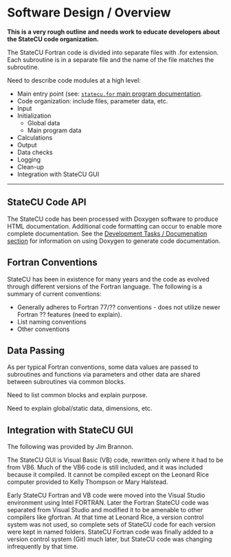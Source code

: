 # Software Design / Overview

**This is a very rough outline and needs work to educate developers about the StateCU code organization.**

The StateCU Fortran code is divided into separate files with .for extension.
Each subroutine is in a separate file and the name of the file matches the subroutine.

Need to describe code modules at a high level:

* Main entry point (see: [`statecu.for` main program documentation](https://github.com/OpenCDSS/cdss-app-statecu-fortran/blob/master/src/main/fortran/statecu.for).
* Code organization:  include files, parameter data, etc.
* Input
* Initialization
	+ Global data
	+ Main program data
* Calculations
* Output
* Data checks
* Logging
* Clean-up
* Integration with StateCU GUI

-------------

## StateCU Code API

The StateCU code has been processed with Doxygen software to produce HTML documentation.
Additional code formatting can occur to enable more complete documentation.
See the [Development Tasks / Documenation section](../dev-tasks/documenting)
for information on using Doxygen to generate code documentation.

## Fortran Conventions

StateCU has been in existence for many years and the code as evolved through different versions of the Fortran language.
The following is a summary of current conventions:

* Generally adheres to Fortran 77/?? conventions - does not utilize newer Fortran ?? features (need to explain).
* List naming conventions
* Other conventions

## Data Passing

As per typical Fortran conventions, some data values are passed to subroutines and functions via parameters
and other data are shared between subroutines via common blocks.

Need to list common blocks and explain purpose.

Need to explain global/static data, dimensions, etc.

## Integration with StateCU GUI

The following was provided by Jim Brannon.

The StateCU GUI is Visual Basic (VB) code, rewritten only where it had to be from VB6.
Much of the VB6 code is still included, and it was included because it compiled.
It cannot be compiled except on the Leonard Rice computer provided to Kelly Thompson or Mary Halstead.

Early StateCU Fortran and VB code were moved into the Visual Studio environment using Intel FORTRAN.
Later the Fortran StateCU code was separated from Visual Studio and modified it to be amenable to other compilers like gfortran.
At that time at Leonard Rice, a version control system was not used,
so complete sets of StateCU code for each version were kept in named folders.
StateCU Fortran code was finally added to a version control system (Git) much later,
but StateCU code was changing infrequently by that time.
